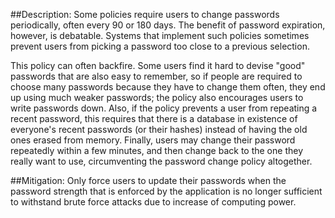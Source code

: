##Description:
Some policies require users to change passwords periodically, often every 90 or 180 days. 
The benefit of password expiration, however, is debatable. Systems that implement such 
policies sometimes prevent users from picking a password too close to a previous selection.

This policy can often backfire. Some users find it hard to devise "good" passwords that are 
also easy to remember, so if people are required to choose many passwords because they have 
to change them often, they end up using much weaker passwords; the policy also encourages 
users to write passwords down. Also, if the policy prevents a user from repeating a recent password, 
this requires that there is a database in existence of everyone's recent passwords (or their hashes) 
instead of having the old ones erased from memory. Finally, users may change their password repeatedly
within a few minutes, and then change back to the one they really want to use, circumventing the 
password change policy altogether.

##Mitigation:
Only force users to update their passwords when the password strength that is enforced by the application
is no longer sufficient to withstand brute force attacks due to increase of computing power.
